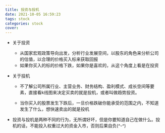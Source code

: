 ```yaml
---
title: 投资与投机
date: 2021-10-05 16:59:23
tags: stock
categories: stock
cover:
---
```


* 关于投资
  * 从国家宏观政策导向出发，分析行业发展空间，以股东的角色来分析公司的估值，以合理的价格买入标来获取回报
  * 如果你买入的标的价格下跌，如果你是喜欢的，从这个角度上看是在投资

* 关于投机

  * 不了解公司所属行业、主营业务、财务结构、盈利模式、成长空间等要素，直接看k线图来决定买卖的就是投机，或者叫做趋势投资。

  * 当你买入的股票发生下跌后，一旦价格跌破你能承受的范围之内，不知道发生了什么，想快速卖出的就是投机

* 投资与投机是两种不同的行为，无所谓好坏，但是你要知道自己在做什么。投机的话，不能投入权重过大的资金入市，否则后果自负(^-^)

